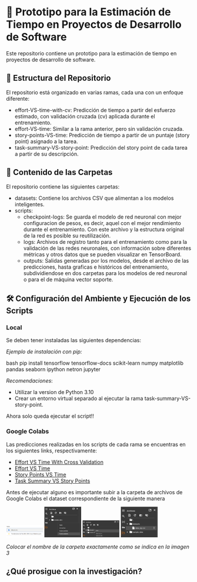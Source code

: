 # 🤖 Prototipo para la Estimación de Tiempo en Proyectos de Desarrollo de Software

Este repositorio contiene un prototipo para la estimación de tiempo en proyectos de desarrollo de software.

## 🧱 Estructura del Repositorio

El repositorio está organizado en varias ramas, cada una con un enfoque diferente:

- effort-VS-time-with-cv: Predicción de tiempo a partir del esfuerzo estimado, con validación cruzada (cv) aplicada durante el entrenamiento.
- effort-VS-time: Similar a la rama anterior, pero sin validación cruzada.
- story-points-VS-time: Predicción de tiempo a partir de un puntaje (story point) asignado a la tarea.
- task-summary-VS-story-point: Predicción del story point de cada tarea a partir de su descripción.

## 📁 Contenido de las Carpetas

El repositorio contiene las siguientes carpetas:

- datasets: Contiene los archivos CSV que alimentan a los modelos inteligentes.
- scripts: 
  - checkpoint-logs: Se guarda el modelo de red neuronal con mejor configuracion de pesos, es decir, aquel con el mejor rendimiento durante el entrenamiento. Con este archivo y la estructura original de la red es posible su reutilización.
  - logs: Archivos de registro tanto para el entrenamiento como para la validación de las redes neuronales, con información sobre diferentes métricas y otros datos que se pueden visualizar en TensorBoard.
  - outputs: Salidas generadas por los modelos, desde el archivo de las predicciones, hasta graficas e históricos del entrenamiento, subdividiendose en dos carpetas para los modelos de red neuronal o para el de máquina vector soporte.

## 🛠️ Configuración del Ambiente y Ejecución de los Scripts

### Local

Se deben tener instaladas las siguientes dependencias:

*Ejemplo de instalación con pip:*

bash
pip install tensorflow tensorflow-docs scikit-learn numpy matplotlib pandas seaborn ipython netron jupyter


*Recomendaciones*:

- Utilizar la version de Python 3.10 
- Crear un entorno virtual separado al ejecutar la rama task-summary-VS-story-point.

Ahora solo queda ejecutar el script!!

### Google Colabs

Las predicciones realizadas en los scripts de cada rama se encuentras en los siguientes links, respectivamente:

- [Effort VS Time With Cross Validation](https://drive.google.com/drive/folders/19X_rnEb8TdPJuv0N_sSehg288dg3DAMt?usp=drive_link)
- [Effort VS Time](https://drive.google.com/drive/folders/1Z8taga127X20pTZHVVso3ITMb10R5M0f?usp=drive_link)
- [Story Points VS Time](https://drive.google.com/drive/folders/1Ppl3eTVuuAzpmHuF01eMztVb2RRIYLS9?usp=drive_link)
- [Task Summary VS Story Points](https://drive.google.com/drive/folders/1MX-GuIW6LXinYrcD6cGdivK3Dt8FeUVG?usp=drive_link)

Antes de ejecutar alguno es importante subir a la carpeta de archivos de Google Colabs el dataset correspondiente de la siguiente manera

<p float="left">
  <img src="images\google_colabs_paso_1.png" width="100" />
  <img src="images\google_colabs_paso_2.png" width="100" /> 
  <img src="images\google_colabs_paso_3.png" width="100" />
  <img src="images\google_colabs_paso_4.png" width="100" />
</p>

*Colocar el nombre de la carpeta exactamente como se indica en la imagen 3*

## ¿Qué prosigue con la investigación?